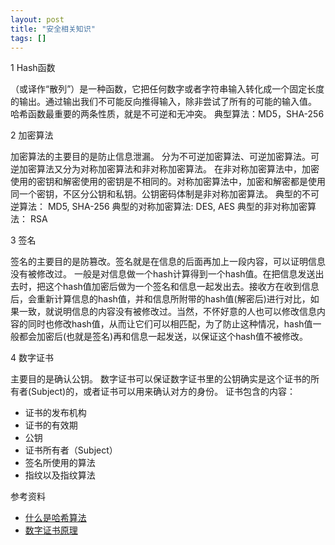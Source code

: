 ```yaml
---
layout: post
title: "安全相关知识"
tags: []
---
```


1 Hash函数

  （或译作“散列”）是一种函数，它把任何数字或者字符串输入转化成一个固定长度的输出。通过输出我们不可能反向推得输入，除非尝试了所有的可能的输入值。
  哈希函数最重要的两条性质，就是不可逆和无冲突。
  典型算法：MD5，SHA-256

2 加密算法

  加密算法的主要目的是防止信息泄漏。 分为不可逆加密算法、可逆加密算法。可逆加密算法又分为对称加密算法和非对称加密算法。
  在非对称加密算法中，加密使用的密钥和解密使用的密钥是不相同的。对称加密算法中，加密和解密都是使用同一个密钥，不区分公钥和私钥。公钥密码体制是非对称加密算法。
  典型的不可逆算法： MD5, SHA-256
  典型的对称加密算法: DES, AES
  典型的非对称加密算法： RSA

3 签名

   签名的主要目的是防篡改。签名就是在信息的后面再加上一段内容，可以证明信息没有被修改过。
   一般是对信息做一个hash计算得到一个hash值。在把信息发送出去时，把这个hash值加密后做为一个签名和信息一起发出去。接收方在收到信息后，会重新计算信息的hash值，并和信息所附带的hash值(解密后)进行对比，如果一致，就说明信息的内容没有被修改过。当然，不怀好意的人也可以修改信息内容的同时也修改hash值，从而让它们可以相匹配，为了防止这种情况，hash值一般都会加密后(也就是签名)再和信息一起发送，以保证这个hash值不被修改。

4 数字证书

  主要目的是确认公钥。 数字证书可以保证数字证书里的公钥确实是这个证书的所有者(Subject)的，或者证书可以用来确认对方的身份。
  证书包含的内容：

  - 证书的发布机构
  - 证书的有效期
  - 公钥
  - 证书所有者（Subject）
  - 签名所使用的算法
  - 指纹以及指纹算法


参考资料
* [什么是哈希算法](https://www.zhihu.com/question/20820286)
* [数字证书原理](http://www.cnblogs.com/JeffreySun/archive/2010/06/24/1627247.html)